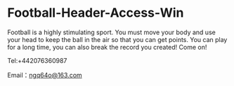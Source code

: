 # Football-Header-Access-Win

Football is a highly stimulating sport. You must move your body and use your head to keep the ball in the air so that you can get points. You can play for a long time, you can also break the record you created! Come on!

Tel:+442076360987

Email：ngq64o@163.com
